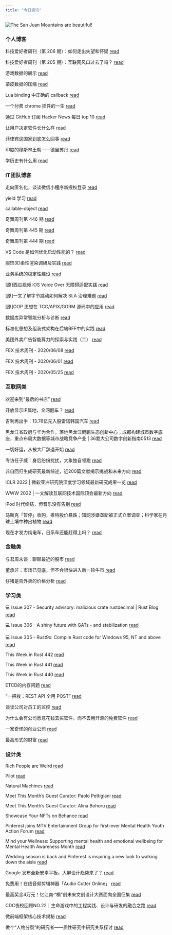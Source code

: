 ```yaml
---
title: "今日资讯"
---
```


![The San Juan Mountains are beautiful!](https://cn.bing.com/th?id=OHR.WindmillDay_EN-US5180406924_UHD.jpg "San Juan Mountains")

### 个人博客

   科技爱好者周刊（第 206 期）：如何走出失望和怀疑 [read](http://www.ruanyifeng.com/blog/2022/05/weekly-issue-206.html)

   科技爱好者周刊（第 205 期）：互联网风口过去了吗？ [read](http://www.ruanyifeng.com/blog/2022/05/weekly-issue-205.html)

   游戏数据的展示 [read](https://blog.codingnow.com/2022/05/gameplay_viewport.html)

   蒙皮数据的压缩 [read](https://blog.codingnow.com/2022/04/vertex_blend_attribute_compression.html)

   Lua binding 中正确的 callback [read](https://blog.codingnow.com/2022/04/lua_binding_callback.html)

   一个付费 chrome 插件的一生 [read](https://blog.t9t.io/star-history-2021-01-21/)

   通过 GitHub 订阅 Hacker News 每日 top 10 [read](https://blog.t9t.io/headllines-2020-09-03/)

   让用户决定软件长什么样 [read](https://blog.t9t.io/let-user-design-2020-06-18/)

   菲律宾这国家到底怎么回事 [read](https://www.kymjs.com/history/2022/05/11/01)

   印度的穆斯林王朝——德里苏丹 [read](https://www.kymjs.com/pay/history/2022/05/08/01)

   学历史有什么用 [read](https://www.kymjs.com/history/2022/05/04/01)

### IT团队博客

   走向匿名化，谈谈微信小程序新授权登录 [read](http://www.alloyteam.com/2021/04/15431/)

   yield 学习 [read](http://www.alloyteam.com/2021/03/15427/)

   callable-object [read](http://www.alloyteam.com/2021/03/callable-object/)

   奇舞周刊第 446 期 [read](https://weekly.75.team/issue446.html)

   奇舞周刊第 445 期 [read](https://weekly.75.team/issue445.html)

   奇舞周刊第 444 期 [read](https://weekly.75.team/issue444.html)

   VS Code 是如何优化启动性能的？ [read](https://fed.taobao.org/blog/taofed/do71ct/wpsf10)

   服饰3D柔性渲染调研及实践 [read](https://fed.taobao.org/blog/taofed/do71ct/fufsgh)

   业务系统的稳定性建设 [read](https://fed.taobao.org/blog/taofed/do71ct/fc3cy0)

   \[原\]西瓜视频 iOS Voice Over 无障碍适配实践 [read](https://blog.csdn.net/ByteDanceTech/article/details/124762824)

   \[原\]一文了解字节跳动如何解决 SLA 治理难题 [read](https://blog.csdn.net/ByteDanceTech/article/details/124743520)

   \[原\]OOP 思想在 TCC/APIX/GORM 源码中的应用 [read](https://blog.csdn.net/ByteDanceTech/article/details/124722608)

   数据库异常智能分析与诊断 [read](https://tech.meituan.com/2022/05/05/meituan-database-autonomy-service.html)

   标准化思想及组装式架构在后端BFF中的实践 [read](https://tech.meituan.com/2022/04/28/composable-architecture-in-bff-2022.html)

   美团外卖广告智能算力的探索与实践（二） [read](https://tech.meituan.com/2022/04/28/evolutionary-strategies-based-multi-action-computation-allocation.html)

   FEX 技术周刊 - 2020/06/08 [read](http://fex.baidu.com/blog/2020/06/fex-weekly-08//)

   FEX 技术周刊 - 2020/06/01 [read](http://fex.baidu.com/blog/2020/06/fex-weekly-01//)

   FEX 技术周刊 - 2020/05/25 [read](http://fex.baidu.com/blog/2020/05/fex-weekly-25//)

### 互联网类

   欢迎来到“最后的书店” [read](http://www.huxiu.com/article/552162.html?f=wangzhan)

   开放显示IP属地，全网翻车？ [read](http://www.huxiu.com/article/554190.html?f=wangzhan)

   吉利再出手：13.76亿元入股雷诺韩国汽车 [read](http://www.huxiu.com/article/553441.html?f=wangzhan)

   黑龙江省政府与华为合作，落地黑龙江鲲鹏生态创新中心；成都构建城市数字底座，重点布局大数据等城市战略竞争产业 \| 36氪大公司数字创新指南0513 [read](https://36kr.com/p/1739643616066821)

   一切好运，从被大厂辞退开始 [read](https://36kr.com/p/1739315020528899)

   专访任子威：身后纷纷扰扰，大象独自领跑 [read](https://36kr.com/p/1739319042489349)

   非自回归生成研究最新综述，近200篇文献揭示挑战和未来方向 [read](https://www.msra.cn/zh-cn/news/features/a-survey-on-non-autoregressive-generation)

   ICLR 2022 \| 微软亚洲研究院深度学习领域最新研究成果一览 [read](https://www.msra.cn/zh-cn/news/features/iclr-2022)

   WWW 2022 \| 一文解读互联网技术国际顶会最新方向 [read](https://www.msra.cn/zh-cn/news/features/www-2022)

   iPod 时代终结，但音乐没有告别 [read](http://www.geekpark.net/news/302180)

   马斯克「暂停」收购，推特股价暴跌；知网涉嫌垄断被正式立案调查；科学家在月球土壤中种出植物 [read](http://www.geekpark.net/news/302188)

   现在才发力纯电车，日系车还能赶得上吗？ [read](http://www.geekpark.net/news/302181)

### 金融类

   与君周末谈：聊聊最近的股市 [read](http://xueqiu.com/8258019402/219946177)

   董承非：市场已见底，但不会很快进入新一轮牛市 [read](http://xueqiu.com/8663769490/219944617)

   仔猪是否外卖的价格分析 [read](http://xueqiu.com/3117197137/219928176)

### 学习类

   💻 Issue 307 - Security advisory: malicious crate rustdecimal \| Rust Blog [read](https://rust.libhunt.com/newsletter/307)

   💻 Issue 306 - A shiny future with GATs - and stabilization [read](https://rust.libhunt.com/newsletter/306)

   💻 Issue 305 - Rust9x: Compile Rust code for Windows 95, NT and above [read](https://rust.libhunt.com/newsletter/305)

   This Week in Rust 442 [read](https://this-week-in-rust.org/blog/2022/05/11/this-week-in-rust-442/)

   This Week in Rust 441 [read](https://this-week-in-rust.org/blog/2022/05/04/this-week-in-rust-441/)

   This Week in Rust 440 [read](https://this-week-in-rust.org/blog/2022/04/27/this-week-in-rust-440/)

   ETCD的内存问题 [read](https://coolshell.cn/articles/22242.html)

   “一把梭：REST API 全用 POST” [read](https://coolshell.cn/articles/22173.html)

   谈谈公司对员工的监控 [read](https://coolshell.cn/articles/22157.html)

   为什么会有公司愿意花钱去买软件，而不去用开源的免费软件 [read](https://wanqu.co/p/7581?s=rss)

   一家奇怪的创业公司 [read](https://wanqu.co/p/7580?s=rss)

   最高形式的财富 [read](https://wanqu.co/p/7579?s=rss)

### 设计类

   Rich People are Weird [read](https://www.behance.net/gallery/103218655/Rich-People-are-Weird)

   Pilot [read](https://www.behance.net/gallery/143393153/Pilot)

   Natural Machines [read](https://www.behance.net/gallery/142814487/Natural-Machines)

   Meet This Month’s Guest Curator: Paolo Pettigiani [read](https://medium.com/behance-blog/meet-this-months-guest-curator-paolo-pettigiani-2e6eb34415c4?source=rss-f5272b7f3182------2)

   Meet This Month’s Guest Curator: Alina Bohoru [read](https://medium.com/behance-blog/meet-this-months-guest-curator-alina-bohoru-a78369a64aa7?source=rss-f5272b7f3182------2)

   Showcase Your NFTs on Behance [read](https://medium.com/behance-blog/showcase-your-nfts-on-behance-2c48386a2336?source=rss-f5272b7f3182------2)

   Pinterest joins MTV Entertainment Group for first-ever Mental Health Youth Action Forum [read](https://newsroom.pinterest.com/en/post/pinterest-joins-mtv-entertainment-group-for-first-ever-mental-health-youth-action-forum)

   Mind your Wellness: Supporting mental health and emotional wellbeing for Mental Health Awareness Month [read](https://newsroom.pinterest.com/en/post/mind-your-wellness-supporting-mental-health-and-emotional-wellbeing-for-mental-health)

   Wedding season is back and Pinterest is inspiring a new look to walking down the aisle [read](https://newsroom.pinterest.com/en/post/wedding-season-is-back-and-pinterest-is-inspiring-a-new-look-to-walking-down-the-aisle)

   Google 发布全新安卓平板，大屏设计趋势来了？ [read](https://www.uisdc.com/android-pixel-tablet-design)

   免费用！在线音频剪辑神器「Audio Cutter Online」 [read](https://www.uisdc.com/mp3-cutter-online)

   最高奖金4万元！忆江南·“桐”创未来文创设计大赛面向全国征集 [read](https://www.uisdc.com/tonglu-design-award-2022)

   CDC夜校回顾NO.22｜生命游戏中的工程实践、设计与研发的融合之路 [read](https://cdc.tencent.com/2022/04/13/cdc%e5%a4%9c%e6%a0%a1%e5%9b%9e%e9%a1%beno-22%ef%bd%9c%e7%94%9f%e5%91%bd%e6%b8%b8%e6%88%8f%e4%b8%ad%e7%9a%84%e5%b7%a5%e7%a8%8b%e5%ae%9e%e8%b7%b5%e3%80%81%e8%ae%be%e8%ae%a1%e4%b8%8e%e7%a0%94%e5%8f%91/)

   微前端框架核心技术揭秘 [read](https://cdc.tencent.com/2022/02/22/micro-frontend-framework/)

   做个“人格分裂”的研究者——质性研究中研究关系探讨 [read](https://cdc.tencent.com/2022/02/16/%e5%81%9a%e4%b8%aa%e4%ba%ba%e6%a0%bc%e5%88%86%e8%a3%82%e7%9a%84%e7%a0%94%e7%a9%b6%e8%80%85-%e8%b4%a8%e6%80%a7%e7%a0%94%e7%a9%b6%e4%b8%ad%e7%a0%94%e7%a9%b6%e5%85%b3/)

